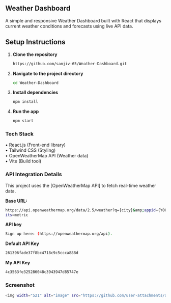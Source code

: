 ## Weather Dashboard

A simple and responsive Weather Dashboard built with React that displays current weather conditions and forecasts using live API data.

## Setup Instructions
1. **Clone the repository**

    ```bash
    https://github.com/sanjiv-65/Weather-Dashboard.git
    ```

2. **Navigate to the project directory**

    ```bash
    cd Weather-Dashboard
    ```

3. **Install dependencies**

    ```bash
    npm install
    ```

4. **Run the app**

    ```bash
    npm start
    ```
###  Tech Stack

&bull; React.js (Front-end library)<br>
&bull; Tailwind CSS (Styling)<br>
&bull; OpenWeatherMap API (Weather data)<br>
&bull; Vite (Build tool)<br>


### **API Integration Details**

This project uses the [OpenWeatherMap API] to fetch real-time weather data.

 **Base URL:** 
 ```bash
 https://api.openweathermap.org/data/2.5/weather?q={city}&amp;appid={YOUR_API_KEY}&amp;un
its=metric
```
**API key**
```bash
Sign up here: (https://openweathermap.org/api).
```
**Default API Key**
```bash
261396fade37f8bc4718c9c5ccca888d
```
**My API Key**
```bash
4c3563fe325286048c3943947d85747e
```
### Screenshot
```bash
<img width="521" alt="image" src="https://github.com/user-attachments/assets/ba247bf0-ce1a-4ad4-a7d3-2d98a2ba6116" />
```
